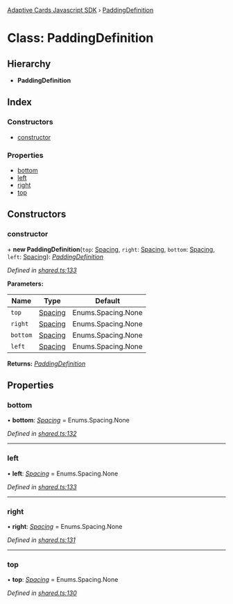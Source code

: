 [Adaptive Cards Javascript SDK](../README.md) › [PaddingDefinition](paddingdefinition.md)

# Class: PaddingDefinition

## Hierarchy

* **PaddingDefinition**

## Index

### Constructors

* [constructor](paddingdefinition.md#constructor)

### Properties

* [bottom](paddingdefinition.md#bottom)
* [left](paddingdefinition.md#left)
* [right](paddingdefinition.md#right)
* [top](paddingdefinition.md#top)

## Constructors

###  constructor

\+ **new PaddingDefinition**(`top`: [Spacing](../enums/spacing.md), `right`: [Spacing](../enums/spacing.md), `bottom`: [Spacing](../enums/spacing.md), `left`: [Spacing](../enums/spacing.md)): *[PaddingDefinition](paddingdefinition.md)*

*Defined in [shared.ts:133](https://github.com/microsoft/AdaptiveCards/blob/899191664/source/nodejs/adaptivecards/src/shared.ts#L133)*

**Parameters:**

Name | Type | Default |
------ | ------ | ------ |
`top` | [Spacing](../enums/spacing.md) | Enums.Spacing.None |
`right` | [Spacing](../enums/spacing.md) | Enums.Spacing.None |
`bottom` | [Spacing](../enums/spacing.md) | Enums.Spacing.None |
`left` | [Spacing](../enums/spacing.md) | Enums.Spacing.None |

**Returns:** *[PaddingDefinition](paddingdefinition.md)*

## Properties

###  bottom

• **bottom**: *[Spacing](../enums/spacing.md)* = Enums.Spacing.None

*Defined in [shared.ts:132](https://github.com/microsoft/AdaptiveCards/blob/899191664/source/nodejs/adaptivecards/src/shared.ts#L132)*

___

###  left

• **left**: *[Spacing](../enums/spacing.md)* = Enums.Spacing.None

*Defined in [shared.ts:133](https://github.com/microsoft/AdaptiveCards/blob/899191664/source/nodejs/adaptivecards/src/shared.ts#L133)*

___

###  right

• **right**: *[Spacing](../enums/spacing.md)* = Enums.Spacing.None

*Defined in [shared.ts:131](https://github.com/microsoft/AdaptiveCards/blob/899191664/source/nodejs/adaptivecards/src/shared.ts#L131)*

___

###  top

• **top**: *[Spacing](../enums/spacing.md)* = Enums.Spacing.None

*Defined in [shared.ts:130](https://github.com/microsoft/AdaptiveCards/blob/899191664/source/nodejs/adaptivecards/src/shared.ts#L130)*
